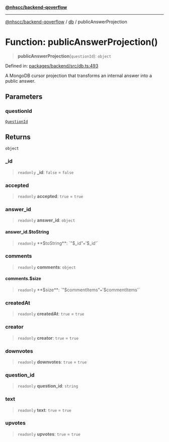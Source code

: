 [**@nhscc/backend-qoverflow**](../../README.md)

***

[@nhscc/backend-qoverflow](../../README.md) / [db](../README.md) / publicAnswerProjection

# Function: publicAnswerProjection()

> **publicAnswerProjection**(`questionId`): `object`

Defined in: [packages/backend/src/db.ts:493](https://github.com/nhscc/qoverflow.api.hscc.bdpa.org/blob/e58635515aaccbecfff868b37cbae9a64bb762c2/packages/backend/src/db.ts#L493)

A MongoDB cursor projection that transforms an internal answer into a public
answer.

## Parameters

### questionId

[`QuestionId`](../interfaces/QuestionId.md)

## Returns

`object`

### \_id

> `readonly` **\_id**: `false` = `false`

### accepted

> `readonly` **accepted**: `true` = `true`

### answer\_id

> `readonly` **answer\_id**: `object`

#### answer\_id.$toString

> `readonly` **$toString**: `"$_id"` = `'$_id'`

### comments

> `readonly` **comments**: `object`

#### comments.$size

> `readonly` **$size**: `"$commentItems"` = `'$commentItems'`

### createdAt

> `readonly` **createdAt**: `true` = `true`

### creator

> `readonly` **creator**: `true` = `true`

### downvotes

> `readonly` **downvotes**: `true` = `true`

### question\_id

> `readonly` **question\_id**: `string`

### text

> `readonly` **text**: `true` = `true`

### upvotes

> `readonly` **upvotes**: `true` = `true`
